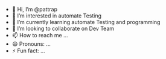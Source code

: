 - 👋 Hi, I’m @pattrap
- 👀 I’m interested in automate Testing
- 🌱 I’m currently learning automate Testing and programming
- 💞️ I’m looking to collaborate on Dev Team 
- 📫 How to reach me ...
- 😄 Pronouns: ...
- ⚡ Fun fact: ...

<!---
pattrap/pattrap is a ✨ special ✨ repository because its `README.md` (this file) appears on your GitHub profile.
You can click the Preview link to take a look at your changes.
--->
